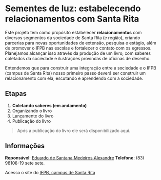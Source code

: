 # Sementes de luz: estabelecendo relacionamentos com Santa Rita

Este projeto tem como propósito estabelecer **relacionamentos** com diversos segmentos da sociedade de Santa Rita (e região), criando parcerias para novas oportunidades de extensão, pesquisa e estágio, além de promover o IFPB nas escolas e fortalecer o contato com os egressos. Planejamos alcançar isso através da produção de um livro, com saberes coletados da sociedade e ilustrações provindas de oficinas de desenho.

Entendemos que para construir uma integração entre a sociedade e o IFPB (campus de Santa Rita) nosso primeiro passo deverá ser construir um relacionamento com ela, escutando e aprendendo com a sociedade.

## Etapas

1. **Coletando saberes (em andamento)**
2. Organizando o livro
3. Lançamento do livro
4. Publicação do livro

> Após a publicação do livro ele será disponibilizado aqui.

## Informações

**Reponsável**: [Eduardo de Santana Medeiros Alexandre](mailto:eduardo.santana@ifpb.edu.br)
**Telefone**: (83) 98108-19 sete sete.

Acesso o site do [IFPB, campus de Santa Rita](https://www.ifpb.edu.br/santarita)
